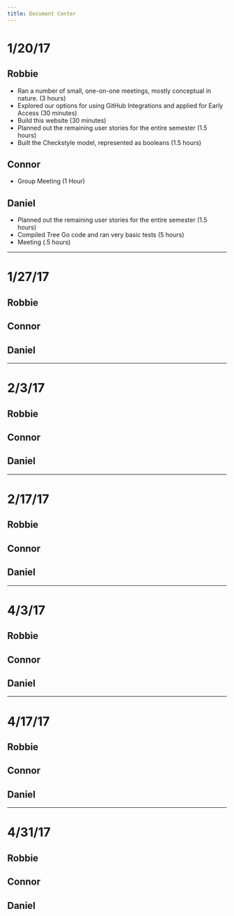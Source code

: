 ```yaml
---
title: Document Center
---
```


# 1/20/17

## Robbie

- Ran a number of small, one-on-one meetings, mostly conceptual in nature. (3 hours)
- Explored our options for using GitHub Integrations and applied for Early Access (30 minutes)
- Build this website (30 minutes)
- Planned out the remaining user stories for the entire semester (1.5 hours)
- Built the Checkstyle model, represented as booleans (1.5 hours)

## Connor

- Group Meeting (1 Hour)

## Daniel

- Planned out the remaining user stories for the entire semester (1.5 hours)
- Compiled Tree Go code and ran very basic tests (5 hours)
- Meeting (.5 hours)

----------------------

# 1/27/17

## Robbie

## Connor

## Daniel

---------------------

# 2/3/17

## Robbie

## Connor

## Daniel

----------------------

# 2/17/17

## Robbie

## Connor

## Daniel

----------------------

# 4/3/17

## Robbie

## Connor

## Daniel

-----------------

# 4/17/17

## Robbie

## Connor

## Daniel

--------------

# 4/31/17

## Robbie

## Connor

## Daniel
